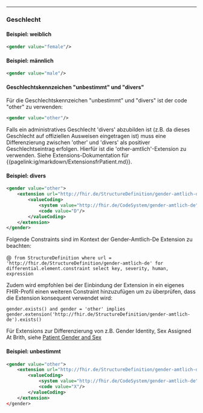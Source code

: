 ------------

### Geschlecht

#### Beispiel: weiblich
```xml
<gender value="female"/>
```

#### Beispiel: männlich
```xml
<gender value="male"/>
```
#### Geschlechtskennzeichen "unbestimmt" und "divers"
Für die Geschlechtskennzeichen "unbestimmt" und "divers" ist der code "other" zu verwenden:

```xml
<gender value="other"/>
```

Falls ein administratives Geschlecht 'divers' abzubilden ist (z.B. da dieses Geschlecht auf offiziellen Ausweisen eingetragen ist) muss eine Differenzierung zwischen 'other' und 'divers' als positiver Geschlechtseintrag erfolgen. Hierfür ist die 'other-amtlich'-Extension zu verwenden. Siehe Extensions-Dokumentation für {{pagelink:ig/markdown/ExtensionsfrPatient.md}}.

#### Beispiel: divers
```xml
<gender value="other">
    <extension url="http://fhir.de/StructureDefinition/gender-amtlich-de">
        <valueCoding>
            <system value="http://fhir.de/CodeSystem/gender-amtlich-de"/>
            <code value="D"/>
        </valueCoding>
    </extension>
</gender>
```

Folgende Constraints sind im Kontext der Gender-Amtlich-De Extension zu beachten:

@``` from StructureDefinition where url = 'http://fhir.de/StructureDefinition/gender-amtlich-de' for differential.element.constraint select key, severity, human, expression```

Zudem wird empfohlen bei der Einbindung der Extension in ein eigenes FHIR-Profil einen weiteren Constraint hinzuzufügen um zu überprüfen, dass die Extension konsequent verwendet wird:

``gender.exists() and gender = 'other' implies gender.extension('http://fhir.de/StructureDefinition/gender-amtlich-de').exists()``

Für Extensions zur Differenzierung von z.B. Gender Identity, Sex Assigned At Brith, siehe [Patient Gender and Sex](https://www.hl7.org/fhir/r4/patient.html#gender)

#### Beispiel: unbestimmt
```xml
<gender value="other">
    <extension url="http://fhir.de/StructureDefinition/gender-amtlich-de"/>
        <valueCoding>
            <system value="http://fhir.de/CodeSystem/gender-amtlich-de"/>
            <code value="X"/>
        </valueCoding>
    </extension>
</gender>
```